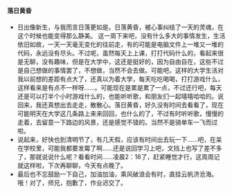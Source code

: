 ####                                                                      落日黄昏

+ 日出像新生，与我而言日落更如是。日落黄昏，被心事纠结了一天的灵魂，在这个时候也能变得那么静美。
  这一周下来吧，没有什么多大的事情发生，生活依旧如故，一天一天毫无变化的往前走，有的可能是电脑文件上一堆又一堆的代码，永远没有尽头。不过呢，虽然每天上上课，打打代码什么的，看起来很是无聊，没有趣味，但是在大学中，这还是挺好的，因为自由自在，这些不过是自己想做的事情罢了，不想做，当然不会去做。可能吧，这样的大学生活对我以前想的差距有点大了，还真以为着大学，每天吃吃喝喝，打打游戏什么，这样看来是有点不一样呀……。可能现在是累是累了一点，不过还行吧，每天还是可以打半个小时游戏什么的，也能听听歌，和朋友们一起嘻嘻哈哈的。说回来，我还真想出去走走，散散心。落日黄昏，好久没有时间去看看了，现在可能明天在大学这几条路上来来回回，也什么的了，不过有时听听歌，慢慢的走着，去留意一下路边的风景，还是感觉不错的。当然不是骑单车一飞而过啦。
+ 说起来，好快也到清明节了，有几天假，应该有时间出去玩一下……吧，在呆在学校里，可能我都要发霉了啊……还是说回学习上吧，文挡上也写了差不多了，那就说说什么呢？看看时间……凌晨2：16了，赶紧睡觉才行，这周周记就这样啦，下次再聊聊，今天有点晚了。
+ 最后也不忘鼓励一下自己，加油加油，乘风破浪会有时，直挂云帆济沧海。哦！对了，师兄，抱歉了，作业迟交了。